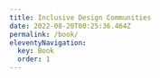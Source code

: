 ```yaml
---
title: Inclusive Design Communities
date: 2022-08-20T00:25:36.464Z
permalink: /book/
eleventyNavigation:
  key: Book
  order: 1
---
```

